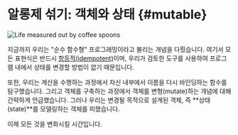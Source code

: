 # 알롱제 섞기: 객체와 상태 {#mutable}

![Life measured out by coffee spoons](../../images/coffee-spoons.jpg)

지금까지 우리는 "순수 함수형" 프로그래밍이라고 불리는 개념을 다뤘습니다. 여기서 모든 표현식은 반드시 [항등적(idempotent)]이며, 우리가 검토한 도구를 사용하여 프로그램 내에서 상태를 변경할 방법이 없기 때문입니다.

또한, 우리는 계산을 수행하는 과정에서 자신 내부에서 이름을 다시 바인딩하는 함수를 탐구했습니다. 그리고 객체를 구축하는 과정에서 객체를 변형(mutate)하는 개념에 대해 간략하게 언급했습니다. 그러나 우리는 변경될 목적으로 설계된 객체, 즉 **상태(state)**를 모델링하는 객체를 피했습니다.

[항등적(idempotent)]: https://en.wikipedia.org/wiki/Idempotence

이제 모든 것을 변화시킬 시간입니다.






